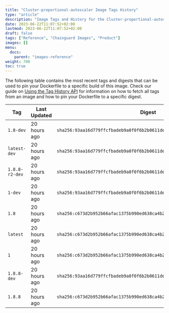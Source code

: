 ```yaml
---
title: "Cluster-proportional-autoscaler Image Tags History"
type: "article"
description: "Image Tags and History for the Cluster-proportional-autoscaler Chainguard Image"
date: 2023-06-22T11:07:52+02:00
lastmod: 2023-06-22T11:07:52+02:00
draft: false
tags: ["Reference", "Chainguard Images", "Product"]
images: []
menu:
  docs:
    parent: "images-reference"
weight: 700
toc: true
---
```


The following table contains the most recent tags and digests that can be used to pin your Dockerfile to a specific build of this image. Check our guide on [Using the Tag History API](/chainguard/chainguard-images/using-the-tag-history-api/) for information on how to fetch all tags from an image and how to pin your Dockerfile to a specific digest.

| Tag            | Last Updated | Digest                                                                    |
|----------------|--------------|---------------------------------------------------------------------------|
| `1.8-dev`      | 20 hours ago | `sha256:93aa16d779ffcfbadeb9a0f0f6b2b0611de4dbcc00abfd4c3d896a8694a2ea21` |
| `latest-dev`   | 20 hours ago | `sha256:93aa16d779ffcfbadeb9a0f0f6b2b0611de4dbcc00abfd4c3d896a8694a2ea21` |
| `1.8.8-r2-dev` | 20 hours ago | `sha256:93aa16d779ffcfbadeb9a0f0f6b2b0611de4dbcc00abfd4c3d896a8694a2ea21` |
| `1-dev`        | 20 hours ago | `sha256:93aa16d779ffcfbadeb9a0f0f6b2b0611de4dbcc00abfd4c3d896a8694a2ea21` |
| `1.8`          | 20 hours ago | `sha256:c673d2b952b66afac1375b990ed638ca4b22f7c0322fc6de6f2fe810be82a418` |
| `latest`       | 20 hours ago | `sha256:c673d2b952b66afac1375b990ed638ca4b22f7c0322fc6de6f2fe810be82a418` |
| `1`            | 20 hours ago | `sha256:c673d2b952b66afac1375b990ed638ca4b22f7c0322fc6de6f2fe810be82a418` |
| `1.8.8-dev`    | 20 hours ago | `sha256:93aa16d779ffcfbadeb9a0f0f6b2b0611de4dbcc00abfd4c3d896a8694a2ea21` |
| `1.8.8`        | 20 hours ago | `sha256:c673d2b952b66afac1375b990ed638ca4b22f7c0322fc6de6f2fe810be82a418` |
